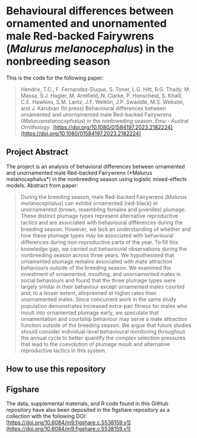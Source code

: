 # Behavioural differences between ornamented and unornamented male Red-backed Fairywrens (*Malurus melanocephalus*) in the nonbreeding season
 This is the code for the following paper: 
 
 >  Hendrix, T.C., F. Fernandez-Duque, S. Toner, L.G. Hitt, R.G. Thady, M. Massa, S.J. Hagler, M. Armfield, N. Clarke, P. Honscheid, S. Khalil, C.E. Hawkins, S.M. Lantz, J.F. Welklin, J.P. Swaddle, M.S. Webster, and J. Karubian (In press) Behavioural differences between ornamented and unornamented male Red-backed Fairywrens (*Malurusmelanocephalus*) in the nonbreeding season. *Emu - Austral Ornithology*. [https://doi.org/10.1080/01584197.2023.2182224](https://doi.org/10.1080/01584197.2023.2182224)
 
 
## Project Abstract
<p>The project is an analysis of behavioral differences between ornamented and unornamented male Red-backed Fairywrens (*Malurus melanocephalus*) in the nonbreeding season using logistic mixed-effects models. Abstract from paper:</p>

> During the breeding season, male Red-backed Fairywrens (*Malurus melanocephalus*) can exhibit ornamented (red-black) or unornamented (brown, resembling females and juveniles) plumage. These distinct plumage types represent alternative reproductive tactics and are associated with behavioural diﬀerences during the breeding season. However, we lack an understanding of whether and how these plumage types may be associated with behavioural diﬀerences during non-reproductive parts of the year. To ﬁll this knowledge gap, we carried out behavioural observations during the nonbreeding season across three years. We hypothesised that ornamented plumage remains associated with mate attraction behaviours outside of the breeding season. We examined the investment of ornamented, moulting, and unornamented males in social behaviours and found that the three plumage types were largely similar in their behaviour except ornamented males courted and, to a lesser extent, allopreened at higher rates than unornamented males. Since concurrent work in the same study population demonstrates increased extra-pair ﬁtness for males who moult into ornamented plumage early, we speculate that ornamentation and courtship behaviour may serve a mate attraction function outside of the breeding season. We argue that future studies should consider individual-level behavioural monitoring throughout the annual cycle to better quantify the complex selection pressures that lead to the coevolution of plumage moult and alternative reproductive tactics in this system.


## How to use this repository

## Figshare 
The data, supplemental materials, and R code found in this GitHub repository have also been deposited in the figshare repository as a collection with the following DOI: [https://doi.org/10.6084/m9.figshare.c.5538159.v1](https://doi.org/10.6084/m9.figshare.c.5538159.v1)
